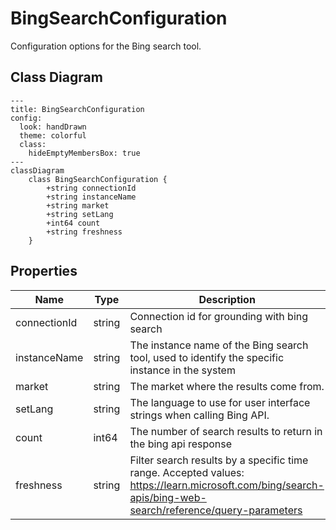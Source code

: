 # BingSearchConfiguration

Configuration options for the Bing search tool.

## Class Diagram

```mermaid
---
title: BingSearchConfiguration
config:
  look: handDrawn
  theme: colorful
  class:
    hideEmptyMembersBox: true
---
classDiagram
    class BingSearchConfiguration {
        +string connectionId
        +string instanceName
        +string market
        +string setLang
        +int64 count
        +string freshness
    }
```






## Properties

| Name | Type | Description |
| ---- | ---- | ----------- |
| connectionId | string | Connection id for grounding with bing search  |
| instanceName | string | The instance name of the Bing search tool, used to identify the specific instance in the system  |
| market | string | The market where the results come from.  |
| setLang | string | The language to use for user interface strings when calling Bing API.  |
| count | int64 | The number of search results to return in the bing api response  |
| freshness | string | Filter search results by a specific time range. Accepted values: https://learn.microsoft.com/bing/search-apis/bing-web-search/reference/query-parameters  |




